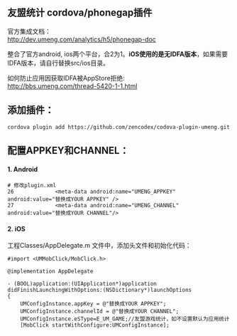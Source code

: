 ## 友盟统计 cordova/phonegap插件

官方集成文档：  
<http://dev.umeng.com/analytics/h5/phonegap-doc>

整合了官方android, ios两个平台，合2为1。**iOS使用的是无IDFA版本**，如果需要IDFA版本，请自行替换src/ios目录。

如何防止应用因获取IDFA被AppStore拒绝:  
<http://bbs.umeng.com/thread-5420-1-1.html>

## 添加插件：

    cordova plugin add https://github.com/zencodex/codova-plugin-umeng.git

## 配置APPKEY和CHANNEL：

#### 1. Android

    # 修改plugin.xml
    26             <meta-data android:name="UMENG_APPKEY" android:value="替换成YOUR APPKEY" />
    27             <meta-data android:name="UMENG_CHANNEL" android:value="替换成YOUR CHANNEL"/>

#### 2. iOS

工程Classes/AppDelegate.m 文件中，添加头文件和初始化代码：

~~~
#import <UMMobClick/MobClick.h>

@implementation AppDelegate

- (BOOL)application:(UIApplication*)application didFinishLaunchingWithOptions:(NSDictionary*)launchOptions
{
    UMConfigInstance.appKey = @"替换成YOUR APPKEY";
    UMConfigInstance.channelId = @"替换成YOUR CHANNEL";
    UMConfigInstance.eSType=E_UM_GAME;//友盟游戏统计，如不设置默认为应用统计
    [MobClick startWithConfigure:UMConfigInstance];
~~~
